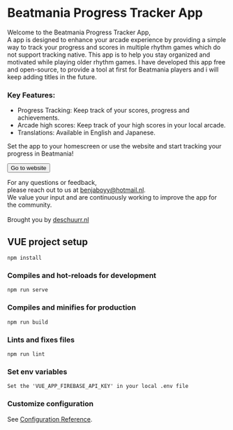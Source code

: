 # Beatmania Progress Tracker App

Welcome to the Beatmania Progress Tracker App,<br>
A app is designed to enhance your arcade experience by providing a simple way to track your progress and scores in multiple rhythm games which do not support tracking native.
This app is to help you stay organized and motivated while playing older rhythm games.
I have developed this app free and open-source, to provide a tool at first for Beatmania players and i will keep adding titles in the future.

### Key Features:
<ul>
  <li>Progress Tracking: Keep track of your scores, progress and achievements.</li>
  <li>Arcade high scores: Keep track of your high scores in your local arcade.</li>
  <li>Translations: Available in English and Japanese.</li>
</ul>
<p>Set the app to your homescreen or use the website and start tracking your progress in Beatmania!</p>

<button type="button" href="https://beatmania-pro.web.app/"><i class="fa fa-mobile-alt me-2"></i> Go to website</button>

<p>For any questions or feedback, <br>please reach out to us at <a href="mailto:benjaboyy@hotmail.nl">benjaboyy@hotmail.nl</a>.
<br>We value your input and are continuously working to improve the app for the community. <br><br>
Brought you by <a href="https://deschuurr.nl/?lang=en">deschuurr.nl</a>

## VUE project setup
```
npm install
```

### Compiles and hot-reloads for development
```
npm run serve
```

### Compiles and minifies for production
```
npm run build
```

### Lints and fixes files
```
npm run lint
```

### Set env variables
```
Set the 'VUE_APP_FIREBASE_API_KEY' in your local .env file
```

### Customize configuration
See [Configuration Reference](https://cli.vuejs.org/config/).
